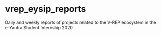 # vrep_eysip_reports
Daily and weekly reports of projects related to the V-REP ecosystem in the e-Yantra Student Internship 2020
